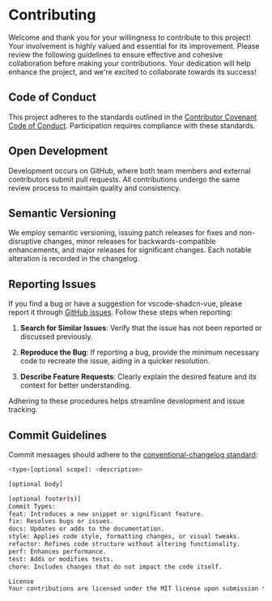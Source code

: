 # Contributing

Welcome and thank you for your willingness to contribute to this project! Your involvement is highly valued and essential for its improvement. Please review the following guidelines to ensure effective and cohesive collaboration before making your contributions. Your dedication will help enhance the project, and we're excited to collaborate towards its success!

## Code of Conduct

This project adheres to the standards outlined in the [Contributor Covenant Code of Conduct](./CODE_OF_CONDUCT.md). Participation requires compliance with these standards.

## Open Development

Development occurs on GitHub, where both team members and external contributors submit pull requests. All contributions undergo the same review process to maintain quality and consistency.

## Semantic Versioning

We employ semantic versioning, issuing patch releases for fixes and non-disruptive changes, minor releases for backwards-compatible enhancements, and major releases for significant changes. Each notable alteration is recorded in the changelog.

## Reporting Issues

If you find a bug or have a suggestion for vscode-shadcn-vue, please report it through [GitHub issues](https://github.com/selemondev/vscode-shadcn-vue/issues). Follow these steps when reporting:

1. **Search for Similar Issues**: Verify that the issue has not been reported or discussed previously.

2. **Reproduce the Bug**: If reporting a bug, provide the minimum necessary code to recreate the issue, aiding in a quicker resolution.

3. **Describe Feature Requests**: Clearly explain the desired feature and its context for better understanding.

Adhering to these procedures helps streamline development and issue tracking.

## Commit Guidelines

Commit messages should adhere to the [conventional-changelog standard](https://www.conventionalcommits.org/en/v1.0.0/):

```bash
<type>[optional scope]: <description>

[optional body]

[optional footer(s)]
Commit Types:
feat: Introduces a new snippet or significant feature.
fix: Resolves bugs or issues.
docs: Updates or adds to the documentation.
style: Applies code style, formatting changes, or visual tweaks.
refactor: Refines code structure without altering functionality.
perf: Enhances performance.
test: Adds or modifies tests.
chore: Includes changes that do not impact the code itself.

License
Your contributions are licensed under the MIT license upon submission to this repository.
```
